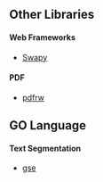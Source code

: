 
## Other Libraries

#### Web Frameworks
* [Swapy](https://github.com/danieldaeschle/swapy)

#### PDF
* [pdfrw](https://github.com/pmaupin/pdfrw)


## GO Language

#### Text Segmentation
* [gse](https://github.com/go-ego/gse)